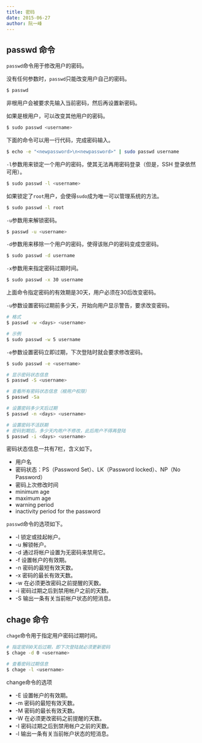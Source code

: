 ```yaml
---
title: 密码
date: 2015-06-27
author: 阮一峰
---
```


## passwd 命令

`passwd`命令用于修改用户的密码。

没有任何参数时，`passwd`只能改变用户自己的密码。

```bash
$ passwd
```

非根用户会被要求先输入当前密码，然后再设置新密码。

如果是根用户，可以改变其他用户的密码。

```bash
$ sudo passwd <username>
```

下面的命令可以用一行代码，完成密码输入。

```bash
$ echo -e "<newpassword>\n<newpassword>" | sudo passwd username
````

`-l`参数用来锁定一个用户的密码，使其无法再用密码登录（但是，SSH 登录依然可用）。

```bash
$ sudo passwd -l <username>
```

如果锁定了`root`用户，会使得`sudo`成为唯一可以管理系统的方法。

```bash
$ sudo passwd -l root
```

`-u`参数用来解锁密码。

```bash
$ passwd -u <username>
```

`-d`参数用来移除一个用户的密码，使得该账户的密码变成空密码。

```bash
$ sudo passwd -d username
```

`-x`参数用来指定密码过期时间。

```bash
$ sudo passwd -x 30 username
```

上面命令指定密码的有效期是30天，用户必须在30后改变密码。

`-u`参数设置密码过期前多少天，开始向用户显示警告，要求改变密码。

```bash
# 格式
$ passwd -w <days> <username>

# 示例
$ sudo passwd -w 5 username
```

`-e`参数设置密码立即过期，下次登陆时就会要求修改密码。

```bash
$ sudo passwd -e <username>
```

```bash
# 显示密码状态信息
$ passwd -S <username>

# 查看所有密码状态信息（根用户权限）
$ passwd -Sa

# 设置密码多少天后过期
$ passwd -n <days> <username>

# 设置密码不活跃期
# 密码到期后，多少天内用户不修改，此后用户不得再登陆
$ passwd -i <days> <username>
```

密码状态信息一共有7栏，含义如下。

- 用户名
- 密码状态：PS（Password Set）、LK（Password locked）、NP（No Password）
- 密码上次修改时间
- minimum age
- maximum age
- warning period
- inactivity period for the password

`passwd`命令的选项如下。

- -l 锁定或挂起帐户。
- -u 解锁帐户。
- -d 通过将帐户设置为无密码来禁用它。
- -f 设置帐户的有效期。
- -n 密码的最短有效天数。
- -x 密码的最长有效天数。
- -w 在必须更改密码之前提醒的天数。
- -i 密码过期之后到禁用帐户之前的天数。
- -S 输出一条有关当前帐户状态的短消息。

## chage 命令

`chage`命令用于指定用户密码过期时间。

```bash
# 指定密码0天后过期，即下次登陆就必须更新密码
$ chage -d 0 <username>

# 查看密码过期信息
$ chage -l <username>
```

change命令的选项

- -E 设置帐户的有效期。
- -m 密码的最短有效天数。
- -M 密码的最长有效天数。
- -W 在必须更改密码之前提醒的天数。
- -I 密码过期之后到禁用帐户之前的天数。
- -l 输出一条有关当前帐户状态的短消息。
